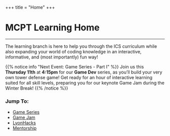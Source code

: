 +++
title = "Home"
+++

# MCPT Learning Home
---
The learning branch is here to help you through the ICS curriculum while also expanding your world of coding knowledge in an interactive, informative, and (most importantly) fun way!

{{% notice info "Next Event: Game Series - Part I" %}}
Join us this **Thursday 11th** at **4:15pm** for our **Game Dev** series, as you’ll build your very own tower defense game! Get ready for an hour of interactive learning suited for all skill levels, preparing you for our keynote Game Jam during the Winter Break!
{{% /notice %}}

### Jump To:
* [Game Series](game-dev)
* [Game Jam](game-jam)
* [LyonHacks](lyon-hacks)
* [Mentorship](mentorship)
